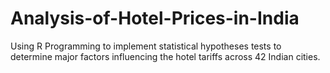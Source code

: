 # Analysis-of-Hotel-Prices-in-India
Using R Programming to implement statistical hypotheses tests to determine major factors influencing the hotel tariffs across 42 Indian cities.
